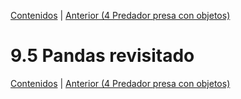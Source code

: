 [Contenidos](../Contenidos.md) \| [Anterior (4 Predador presa con objetos)](04_Cierre_Objetos.md)

# 9.5 Pandas revisitado




[Contenidos](../Contenidos.md) \| [Anterior (4 Predador presa con objetos)](04_Cierre_Objetos.md)

